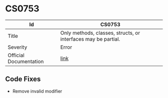 # CS0753

| Id                     | CS0753                                                            |
| ---------------------- | ----------------------------------------------------------------- |
| Title                  | Only methods, classes, structs, or interfaces may be partial\.    |
| Severity               | Error                                                             |
| Official Documentation | [link](http://docs.microsoft.com/en-us/dotnet/csharp/misc/cs0753) |

## Code Fixes

* Remove invalid modifier


